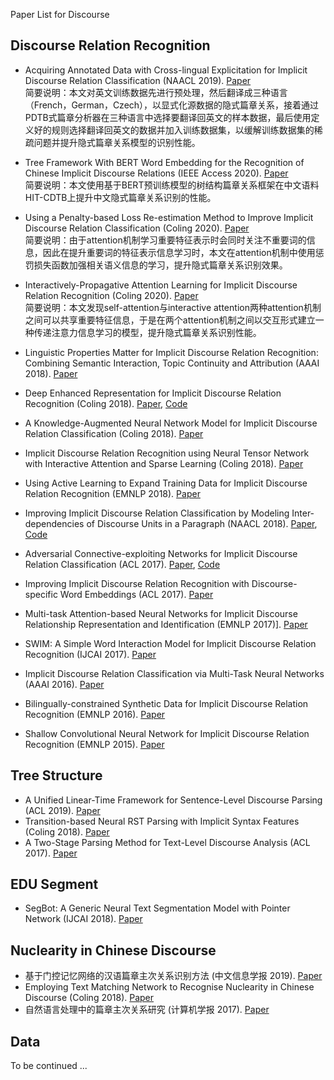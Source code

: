 Paper List for Discourse

## Discourse Relation Recognition
- Acquiring Annotated Data with Cross-lingual Explicitation for Implicit Discourse Relation Classification (NAACL 2019). [Paper](http://aclweb.org/anthology/W19-2703)
<br>简要说明：本文对英文训练数据先进行预处理，然后翻译成三种语言（French，German，Czech），以显式化源数据的隐式篇章关系，接着通过PDTB式篇章分析器在三种语言中选择要翻译回英文的样本数据，最后使用定义好的规则选择翻译回英文的数据并加入训练数据集，以缓解训练数据集的稀疏问题并提升隐式篇章关系模型的识别性能。 <br>
- Tree Framework With BERT Word Embedding for the Recognition of Chinese Implicit Discourse Relations (IEEE Access 2020). [Paper](https://ieeexplore.ieee.org/document/9178269/)
<br>简要说明：本文使用基于BERT预训练模型的树结构篇章关系框架在中文语料HIT-CDTB上提升中文隐式篇章关系识别的性能。<br>

- Using a Penalty-based Loss Re-estimation Method to Improve Implicit Discourse Relation Classification (Coling 2020). [Paper](https://www.aclweb.org/anthology/2020.coling-main.132.pdf)
<br>简要说明：由于attention机制学习重要特征表示时会同时关注不重要词的信息，因此在提升重要词的特征表示信息学习时，本文在attention机制中使用惩罚损失函数加强相关语义信息的学习，提升隐式篇章关系识别效果。 <br>

- Interactively-Propagative Attention Learning for Implicit Discourse Relation Recognition (Coling 2020). [Paper](https://www.aclweb.org/anthology/2020.coling-main.282.pdf)
<br>简要说明：本文发现self-attention与interactive attention两种attention机制之间可以共享重要特征信息，于是在两个attention机制之间以交互形式建立一种传递注意力信息学习的模型，提升隐式篇章关系识别性能。<br>

- Linguistic Properties Matter for Implicit Discourse Relation Recognition: Combining Semantic Interaction, Topic Continuity and Attribution (AAAI 2018). [Paper]()

- Deep Enhanced Representation for Implicit Discourse Relation Recognition (Coling 2018). [Paper](https://aclweb.org/anthology/papers/C/C18/C18-1048/), [Code](https://github.com/hxbai/Deep_Enhanced_Repr_for_IDRR)
- A Knowledge-Augmented Neural Network Model for Implicit Discourse Relation Classification (Coling 2018). [Paper](https://aclweb.org/anthology/papers/C/C18/C18-1049/)
- Implicit Discourse Relation Recognition using Neural Tensor Network with Interactive Attention and Sparse Learning (Coling 2018). [Paper]()
- Using Active Learning to Expand Training Data for Implicit Discourse Relation Recognition (EMNLP 2018). [Paper]()
- Improving Implicit Discourse Relation Classification by Modeling Inter-dependencies of Discourse Units in a Paragraph (NAACL 2018). [Paper](https://aclweb.org/anthology/papers/N/N18/N18-1013/), [Code](https://github.com/ZeyuDai/paragraph-level_implicit_discourse_relation_classification)
- Adversarial Connective-exploiting Networks for Implicit Discourse Relation Classification (ACL 2017). [Paper](https://aclweb.org/anthology/papers/P/P17/P17-1093/), [Code](https://github.com/qkaren/Adversarial-Network-for-Discourse-ACL2017)
- Improving Implicit Discourse Relation Recognition with Discourse-specific Word Embeddings (ACL 2017). [Paper](https://aclweb.org/anthology/papers/P/P17/P17-2042/)
- Multi-task Attention-based Neural Networks for Implicit Discourse Relationship Representation and Identification (EMNLP 2017)]. [Paper]()
- SWIM: A Simple Word Interaction Model for Implicit Discourse Relation Recognition (IJCAI 2017). [Paper]()
- Implicit Discourse Relation Classification via Multi-Task Neural Networks (AAAI 2016). [Paper]()
- Bilingually-constrained Synthetic Data for Implicit Discourse Relation Recognition (EMNLP 2016). [Paper]()
- Shallow Convolutional Neural Network for Implicit Discourse Relation Recognition (EMNLP 2015). [Paper]()
## Tree Structure
- A Unified Linear-Time Framework for Sentence-Level Discourse Parsing (ACL 2019). [Paper]()
- Transition-based Neural RST Parsing with Implicit Syntax Features (Coling 2018). [Paper](https://aclweb.org/anthology/papers/C/C18/C18-1047/)
- A Two-Stage Parsing Method for Text-Level Discourse Analysis (ACL 2017). [Paper](http://aclweb.org/anthology/P17-2029)
## EDU Segment 
- SegBot: A Generic Neural Text Segmentation Model with Pointer Network (IJCAI 2018). [Paper]()
## Nuclearity in Chinese Discourse
- 基于门控记忆网络的汉语篇章主次关系识别方法 (中文信息学报 2019). [Paper]()
- Employing Text Matching Network to Recognise Nuclearity in Chinese Discourse (Coling 2018). [Paper](http://www.aclweb.org/anthology/C18-1044)
- 自然语言处理中的篇章主次关系研究 (计算机学报 2017). [Paper]()
## Data
To be continued ...
